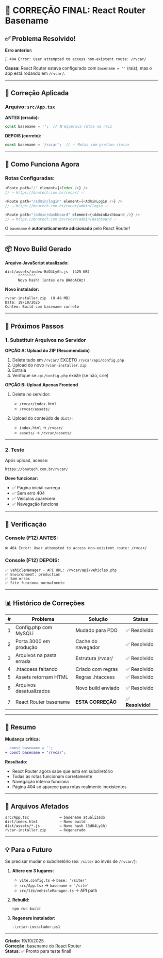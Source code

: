 # 🎉 CORREÇÃO FINAL: React Router Basename

## ✅ Problema Resolvido!

**Erro anterior:**
```
🔴 404 Error: User attempted to access non-existent route: /rvcar/
```

**Causa:**
React Router estava configurado com `basename = ''` (raiz), mas o app está rodando em `/rvcar/`.

---

## 🔧 Correção Aplicada

### **Arquivo:** `src/App.tsx`

**ANTES (errado):**
```typescript
const basename = '';  // ❌ Esperava rotas na raiz
```

**DEPOIS (correto):**
```typescript
const basename = '/rvcar';  // ✅ Rotas com prefixo /rvcar
```

---

## 🎯 Como Funciona Agora

### **Rotas Configuradas:**

```typescript
<Route path="/" element={<Index />} />                    
// → https://bnutech.com.br/rvcar/ ✅

<Route path="/admin/login" element={<AdminLogin />} />   
// → https://bnutech.com.br/rvcar/admin/login ✅

<Route path="/admin/dashboard" element={<AdminDashboard />} />
// → https://bnutech.com.br/rvcar/admin/dashboard ✅
```

O `basename` é **automaticamente adicionado** pelo React Router!

---

## 📦 Novo Build Gerado

**Arquivo JavaScript atualizado:**
```
dist/assets/index-BdO4LyGh.js  (425 KB)
      ^^^^^^^^
      Novo hash! (antes era BHdoACWz)
```

**Novo instalador:**
```
rvcar-installer.zip  (0.48 MB)
Data: 19/10/2025
Contém: Build com basename correto
```

---

## 🚀 Próximos Passos

### **1. Substituir Arquivos no Servidor**

**OPÇÃO A: Upload do ZIP (Recomendado)**

1. Delete tudo em `/rvcar/` EXCETO `/rvcar/api/config.php`
2. Upload do novo `rvcar-installer.zip`
3. Extraia
4. Verifique se `api/config.php` existe (se não, crie)

**OPÇÃO B: Upload Apenas Frontend**

1. Delete no servidor:
   - `/rvcar/index.html`
   - `/rvcar/assets/`

2. Upload do conteúdo de `dist/`:
   - `index.html` → `/rvcar/`
   - `assets/` → `/rvcar/assets/`

---

### **2. Teste**

Após upload, acesse:
```
https://bnutech.com.br/rvcar/
```

**Deve funcionar:**
- ✅ Página inicial carrega
- ✅ Sem erro 404
- ✅ Veículos aparecem
- ✅ Navegação funciona

---

## 🧪 Verificação

### **Console (F12) ANTES:**
```
❌ 404 Error: User attempted to access non-existent route: /rvcar/
```

### **Console (F12) DEPOIS:**
```
✅ VehicleManager - API URL: /rvcar/api/vehicles.php
✅ Environment: production
✅ Sem erros
✅ Site funciona normalmente
```

---

## 📊 Histórico de Correções

| # | Problema | Solução | Status |
|---|----------|---------|--------|
| 1 | Config.php com MySQLi | Mudado para PDO | ✅ Resolvido |
| 2 | Porta 3000 em produção | Cache do navegador | ✅ Resolvido |
| 3 | Arquivos na pasta errada | Estrutura /rvcar/ | ✅ Resolvido |
| 4 | .htaccess faltando | Criado com regras | ✅ Resolvido |
| 5 | Assets retornam HTML | Regras .htaccess | ✅ Resolvido |
| 6 | Arquivos desatualizados | Novo build enviado | ✅ Resolvido |
| 7 | React Router basename | **ESTA CORREÇÃO** | ✅ **Resolvido!** |

---

## 🎯 Resumo

**Mudança crítica:**
```diff
- const basename = '';
+ const basename = '/rvcar';
```

**Resultado:**
- React Router agora sabe que está em subdiretório
- Todas as rotas funcionam corretamente
- Navegação interna funciona
- Página 404 só aparece para rotas realmente inexistentes

---

## 📁 Arquivos Afetados

```
src/App.tsx              → basename atualizado
dist/index.html          → Novo build
dist/assets/*.js         → Novo hash (BdO4LyGh)
rvcar-installer.zip      → Regenerado
```

---

## 💡 Para o Futuro

Se precisar mudar o subdiretório (ex: `/site/` ao invés de `/rvcar/`):

1. **Altere em 3 lugares:**
   - `vite.config.ts` → `base: '/site/'`
   - `src/App.tsx` → `basename = '/site'`
   - `src/lib/vehicleManager.ts` → API path

2. **Rebuild:**
   ```bash
   npm run build
   ```

3. **Regenere instalador:**
   ```bash
   .\criar-instalador.ps1
   ```

---

**Criado:** 19/10/2025  
**Correção:** basename do React Router  
**Status:** ✅ Pronto para teste final!
